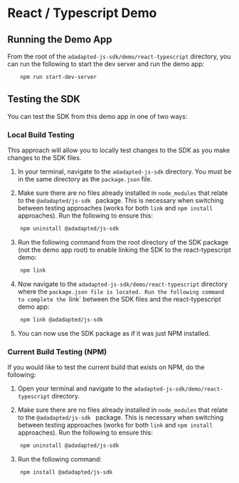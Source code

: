 # React / Typescript Demo

## Running the Demo App

From the root of the `adadapted-js-sdk/demo/react-typescript` directory, you can run the following to start the dev server and run the demo app:

```bash
    npm run start-dev-server
```

## Testing the SDK

You can test the SDK from this demo app in one of two ways:

### Local Build Testing

This approach will allow you to locally test changes to the SDK as you make changes to the SDK files.

1. In your terminal, navigate to the `adadapted-js-sdk` directory. You must be in the same directory as the `package.json` file.

2. Make sure there are no files already installed in `node_modules` that relate to the `@adadapted/js-sdk
` package. This is necessary when switching between testing approaches (works for both `link` and `npm install` approaches). Run the following to ensure this:

```bash
    npm uninstall @adadapted/js-sdk

```

3. Run the following command from the root directory of the SDK package (not the demo app root) to enable linking the SDK to the react-typescript demo:

```bash
    npm link
```

4. Now navigate to the `adadapted-js-sdk/demo/react-typescript` directory where the `package.json file is located. Run the following command to complete the `link` between the SDK files and the react-typescript demo app:

```bash
    npm link @adadapted/js-sdk
```

5. You can now use the SDK package as if it was just NPM installed.

### Current Build Testing (NPM)

If you would like to test the current build that exists on NPM, do the following:

1. Open your terminal and navigate to the `adadapted-js-sdk/demo/react-typescript` directory.

2. Make sure there are no files already installed in `node_modules` that relate to the `@adadapted/js-sdk
` package. This is necessary when switching between testing approaches (works for both `link` and `npm install` approaches). Run the following to ensure this:

```bash
    npm uninstall @adadapted/js-sdk

```

3. Run the following command:

```bash
    npm install @adadapted/js-sdk

```
